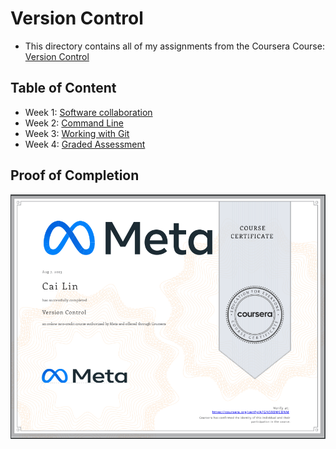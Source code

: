 # Version Control

- This directory contains all of my assignments from the Coursera Course: [Version Control](https://www.coursera.org/learn/introduction-to-version-control?specialization=meta-front-end-developer)

## Table of Content

- Week 1: [Software collaboration]()
- Week 2: [Command Line]()
- Week 3: [Working with Git]()
- Week 4: [Graded Assessment]()

## Proof of Completion

<img src="./certificate.png" width=800>